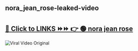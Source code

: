 
 ## nora_jean_rose-leaked-video 

# <h2><a href="https://clipsfans.com/nora_jean_rose&ref=git">🔗 Click to LINKS ⏩⏩ 👉 🟢 nora jean rose </a></h2>

<a href="https://clipsfans.com/nora_jean_rose&ref=git" rel="nofollow" data-target="animated-image.originalLink"><img src="https://i.ibb.co.com/xMMVF88/686577567.gif" alt="Viral Video Original" style="max-width: 100%; display: inline-block;" data-target="animated-image.originalImage"></a>
